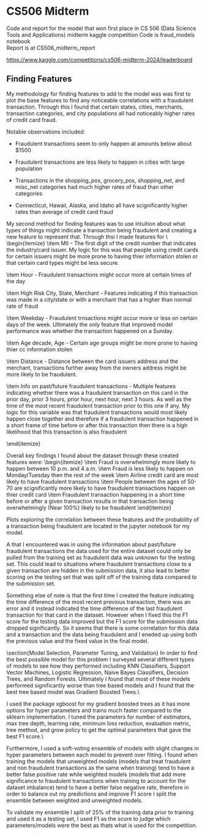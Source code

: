 # CS506 Midterm
Code and report for the model that won first place in CS 506 (Data Science Tools and Applications) midterm kaggle competition
Code is fraud_models notebook  
Report is at CS506_midterm_report

https://www.kaggle.com/competitions/cs506-midterm-2024/leaderboard

 ## Finding Features
My methodology for finding features to add to the model was was first to plot the base features to find any noticeable correlations with a fraudulent transaction. Through this I found that certain states, cities, merchants, transaction categories, and city populations all had noticeably higher rates of credit card fraud.

Notable observations included:
- Fraudulent transactions seem to only happen at amounts below about $1500

- Fraudulent transactions are less likely to happen in cities with large population

- Transactions in the shopping_pos, grocery_pos, shopping_net, and misc_net categories had much higher rates of fraud than other categories

- Connecticut, Hawaii, Alaska, and Idaho all have scignificantly higher rates than average of credit card fraud


 My second method for finding features was to use intuition about what types of things might indicate a transaction being fraudulent and creating a new feature to represent that. Through thsi I made features for \\
 \begin{itemize}
\item MII - The first digit of the credit number that indicates the industry/card issuer. My logic for this was that people using credit cards for certain issuers might be more prone to having thier information stolen or that certain card types might be less secure.

\item Hour - Fraudulent transactions might occur more at certain times of the day

\item High Risk City, State, Merchant - Features indicating if this transaction was made in a city/state or with a merchant that has a higher than normal rate of fraud

\item Weekday - Fraudulent trnsactions might occur more or less on certain days of the week. Ultimately the only feature that improved model performance was whether the transaction happened on a Sunday.

\item Age decade, Age - Certain age groups might be more prone to having thier cc information stolen

\item Distance - Distance between the card issuers address and the merchant, transactions further away from the owners address might be more likely to be fraudulent.

\item Info on past/future fraudulent transactions - Multiple features indicating whether there was a fraudulent transaction on this card in the prior day, prior 3 hours, prior hour, next hour, next 3 hours. As well as the time of the most recent fraudulent transaction prior to this one if any. My logic for this variable was that fraudulent transactions would most likely happen close together and therefore if a fraudulent transaction happened in a short frame of time before or after this transaction then there is a high likelihood that this transaction is also fraudulent 

 \end{itemize}

Overall key findings I found about the dataset through these created features were:
\begin{itemize}
\item Fraud is overwhelmingly more likely to happen between 10 p.m. and 4 a.m.
\item Fraud is less likely to happen on Monday/Tuesday then the rest of the week
\item Airline credit card are most likely to have fraudulent transactions
\item People between the ages of 50-70 are scignificantly more likely to have fraudulent transactions happen on thier credit card
\item Fraudulent transaction happening in a short time before or after a given transaction results in that transaction being overwhelmingly (Near $100\%$) likely to be fraudulent
\end{itemize}

Plots exploring the correlation between these features and the probability of a transaction being fraudulent are located in the jupyter notebook for my model.

A that I encountered was in using the information about past/future fraudulent transactions the data used for the entire dataset could only be pulled from the training set as fraudulent data was unknown for the testing set. This could lead to situations where fraudulent transactions close to a given transaction are hidden in the submission data, it also lead to better scoring on the testing set that was split off of the training data compared to the submission set. 

Something else of note is that the first time I created the feature indicating the time difference of the most recent previous transaction, there was an error and it instead indicated the time difference of the last fraudulent transaction for that card in the dataset. However when I fixed this the F1 score for the testing data improved but the F1 score for the submission data dropped significantly. So it seems that there is some correlation for this data and a transaction and the data being fraudulent and I eneded up using both the previous value and the fixed value in the final model.

 \section{Model Selection, Parameter Tuning, and Validation}
 In order to find the best possible model for this problem I surveyed several different types of models to see how they performed including KNN Classifiers, Support Vector Machines, Logistic Regression, Naive Bayes Classifiers, Decision Trees, and Random Forests. Ultimately I found that most of these models performed significantly worse than tree based models and I found that the best tree based model was Gradient Boosted Trees.\\
 
 I used the package xgboost for my gradient boosted trees as it has more options for hyper parameters and trains much faster compared to the sklearn implementation. I tuned the parameters for number of estimators, max tree depth, learning rate, minimum loss reduction, evaluation metric, tree method, and grow policy to get the optimal parameters that gave the best F1 score.\\

 Furthermore, I used a soft-voting ensemble of models with slight changes in hyper parameters between each model to prevent over fitting. I found when training the models that unweighted models (models that treat fraudulent and non fraudulent transactions as the same when training) tend to have a better false positive rate while weighted models (models that add more significance to fraudulent transactions when training to account for the dataset imbalance) tend to have a better false negative rate, therefore in order to balance out my predictions and improve F1 score I split the ensemble between weighted and unweighted models.

 To validate my ensemble I split of $25\%$ of the training data prior to training and used it as a testing set, I used F1 as the score to judge which parameters/models were the best as thats what is used for the competition.
